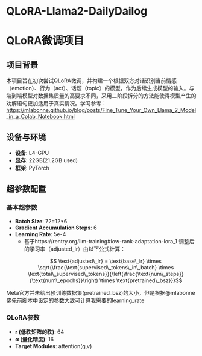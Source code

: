 # QLoRA-Llama2-DailyDailog
# QLoRA微调项目

## 项目背景
本项目旨在初次尝试QLoRA微调，并构建一个根据双方对话识别当前情感（emotion）、行为（act）、话题（topic）的模型，作为后续生成模型的输入。与端到端模型对数据集质量的高要求不同，采用二阶段拆分的方法能使得模型产生的劝解语句更加适用于真实情况。学习参考：https://mlabonne.github.io/blog/posts/Fine_Tune_Your_Own_Llama_2_Model_in_a_Colab_Notebook.html


## 设备与环境
- **设备**: L4-GPU  
- **显存**: 22GB(21.2GB used)  
- **框架**: PyTorch

## 超参数配置

### 基本超参数
- **Batch Size**: 72=12*6
- **Gradient Accumulation Steps**: 6
- **Learning Rate**:  5e-4
  - 基于https://rentry.org/llm-training#low-rank-adaptation-lora_1  调整后的学习率（adjusted_lr）由以下公式计算：  
  ```math
    \text{adjusted\_lr} = \text{base\_lr} \times \sqrt{\frac{\text{supervised\_tokens\_in\_batch} \times \text{total\_supervised\_tokens}}{\left(\frac{\text{num\_steps}}{\text{num\_epochs}}\right) \times \text{pretrained\_bsz}}}
  ```
Meta官方并未给出预训练数据集(pretrained\_bsz)的大小，但是根据@mlabonne佬先前脚本中设定的参数大致可计算我需要的learning_rate
### QLoRA参数
- **r (低秩矩阵的秩)**: 64
- **α (量化精度)**: 16
- **Target Modules**: attention(q,v)
